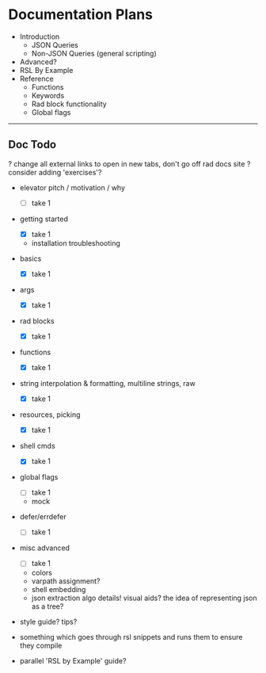 # Documentation Plans

- Introduction
  - JSON Queries
  - Non-JSON Queries (general scripting)
- Advanced?
- RSL By Example
- Reference
  - Functions
  - Keywords
  - Rad block functionality
  - Global flags

---

## Doc Todo

? change all external links to open in new tabs, don't go off rad docs site
? consider adding 'exercises'?

- elevator pitch / motivation / why
  - [ ] take 1
- getting started
  - [x] take 1
  - installation troubleshooting
- basics
  - [x] take 1
- args
  - [x] take 1
- rad blocks
  - [x] take 1
- functions
  - [x] take 1
- string interpolation & formatting, multiline strings, raw
  - [x] take 1
- resources, picking
  - [x] take 1
- shell cmds
  - [x] take 1
- global flags
  - [ ] take 1
  - mock
- defer/errdefer
  - [ ] take 1
- misc advanced
  - [ ] take 1
  - colors
  - varpath assignment?
  - shell embedding
  - json extraction algo details! visual aids? the idea of representing json as a tree?

- style guide? tips?
- something which goes through rsl snippets and runs them to ensure they compile
- parallel 'RSL by Example' guide?

